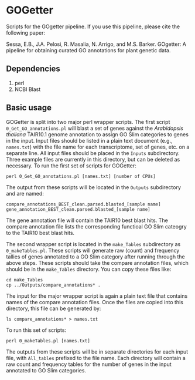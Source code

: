 # GOGetter

Scripts for the GOgetter pipeline. If you use this pipeline, please cite the following paper: 

Sessa, E.B., J.A. Pelosi, R. Masalia, N. Arrigo, and M.S. Barker. GOgetter: A pipeline for obtaining curated GO annotations for plant genetic data. 

## Dependencies 
1. perl 
2. NCBI Blast

## Basic usage

GOGetter is split into two major perl wrapper scripts. The first script `0_Get_GO_annotations.pl` will blast a set of genes against the <i>Arabidopsis thaliana</i> TAIR10.1 genome annotation to assign GO Slim categories to genes in the input. Input files should be listed in a plain text document (e.g., `names.txt`) with the file name for each transcriptome, set of genes, etc. on a separate line. All input files should be placed in the `Inputs` subdirectory. Three example files are currently in this directory, but can be deleted as necessary. To run the first set of scripts for GOGetter:
```
perl 0_Get_GO_annotations.pl [names.txt] [number of CPUs]
```
The output from these scripts will be located in the `Outputs` subdirectory and are named:  
```
compare_annotations_BEST_clean.parsed.blasted_[sample name]
gene_annotation_BEST_clean.parsed.blasted_[sample name]
```
The gene annotation file will contain the TAIR10 best blast hits. The compare annotation file lists the corresponding functioal GO Slim cateogry to the TAIR10 best blast hits. 

The second wrapper script is located in the `make_Tables` subdirectory as `0_makeTables.pl`. These scripts will generate raw (count) and frequency tallies of genes annotated to a GO Slim category after running through the above steps. These scripts should take the compare annotation files, which should be in the `make_Tables` directory. You can copy these files like: 
```
cd make_Tables
cp ../Outputs/compare_annotations* . 
```
The input for the major wrapper script is again a plain text file that contains names of the compare annotation files. Once the files are copied into this directory, this file can be generated by:
```
ls compare_annotations* > names.txt 
```
To run this set of scripts: 
```
perl 0_makeTables.pl [names.txt]
```
The outputs from these scripts will be in separate directories for each input file, with `All_tables` prefixed to the file name. Each directory will contain a raw count and frequency tables for the number of genes in the input annotated to GO Slim categories. 
